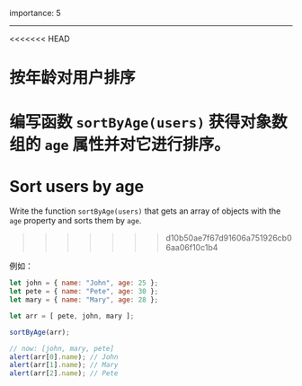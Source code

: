 importance: 5

---

<<<<<<< HEAD
# 按年龄对用户排序

编写函数 `sortByAge(users)` 获得对象数组的 `age` 属性并对它进行排序。
=======
# Sort users by age

Write the function `sortByAge(users)` that gets an array of objects with the `age` property and sorts them by `age`.
>>>>>>> d10b50ae7f67d91606a751926cb06aa06f10c1b4

例如：

```js no-beautify
let john = { name: "John", age: 25 };
let pete = { name: "Pete", age: 30 };
let mary = { name: "Mary", age: 28 };

let arr = [ pete, john, mary ];

sortByAge(arr);

// now: [john, mary, pete]
alert(arr[0].name); // John
alert(arr[1].name); // Mary
alert(arr[2].name); // Pete
```
